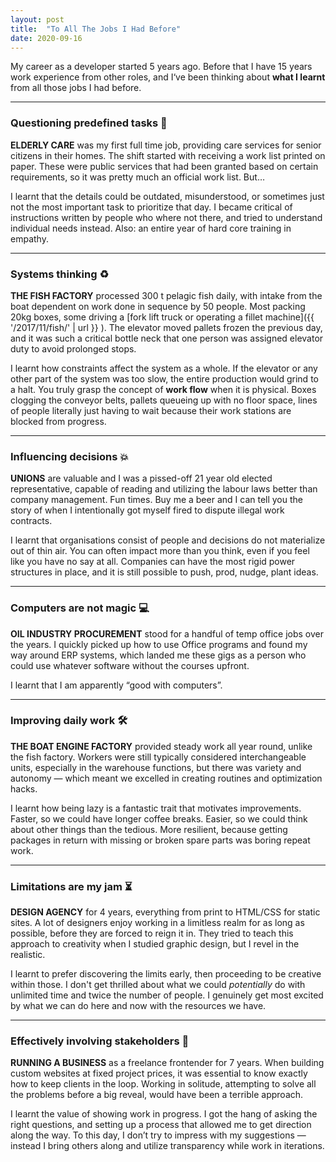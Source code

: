 ```yaml
---
layout: post
title:  "To All The Jobs I Had Before"
date: 2020-09-16
---
```


My career as a developer started 5 years ago. Before that I have 15 years work experience from other roles, and I‘ve been thinking about **what I learnt** from all those jobs I had before.

---

### Questioning predefined tasks 🤔

**ELDERLY CARE** was my first full time job, providing care services for senior citizens in their homes. The shift started with receiving a work list printed on paper. These were public services that had been granted based on certain requirements, so it was pretty much an official work list. But…

I learnt that the details could be outdated, misunderstood, or sometimes just not the most important task to prioritize that day. I became critical of instructions written by people who where not there, and tried to understand individual needs instead. Also: an entire year of hard core training in empathy.

---

### Systems thinking ♻️

**THE FISH FACTORY** processed 300 t pelagic fish daily, with intake from the boat dependent on work done in sequence by 50 people. Most packing 20kg boxes, some driving a [fork lift truck or operating a fillet machine]({{ '/2017/11/fish/' | url }} ). The elevator moved pallets frozen the previous day, and it was such a critical bottle neck that one person was assigned elevator duty to avoid prolonged stops.

I learnt how constraints affect the system as a whole. If the elevator or any other part of the system was too slow, the entire production would grind to a halt. You truly grasp the concept of **work flow** when it is physical. Boxes clogging the conveyor belts, pallets queueing up with no floor space, lines of people literally just having to wait because their work stations are blocked from progress.

---

### Influencing decisions 💥

**UNIONS** are valuable and I was a pissed-off 21 year old elected representative, capable of reading and utilizing the labour laws better than company management. Fun times. Buy me a beer and I&nbsp;can tell you the story of when I intentionally got myself fired to dispute illegal work contracts.

I learnt that organisations consist of people and decisions do not materialize out of thin air. You can often impact more than you think, even if you feel like you have no say at all. Companies can have the most rigid power structures in place, and it is still possible to push, prod, nudge, plant ideas.

---

### Computers are not magic 💻

**OIL INDUSTRY PROCUREMENT** stood for a handful of temp office jobs over the years. I quickly picked up how to use Office programs and found my way around ERP systems, which landed me these gigs as a person who could use whatever software without the courses upfront.

I learnt that I am apparently “good with computers”.

---

### Improving daily work 🛠

**THE BOAT ENGINE FACTORY** provided steady work all year round, unlike the fish factory. Workers were still typically considered interchangeable units, especially in the warehouse functions, but there was variety and autonomy — which meant we excelled in creating routines and optimization hacks.

I learnt how being lazy is a fantastic trait that motivates improvements. Faster, so we could have longer coffee breaks. Easier, so we could think about other things than the tedious. More resilient, because getting packages in return with missing or broken spare parts was boring repeat work.

---

### Limitations are my jam ⏳

**DESIGN AGENCY** for 4 years, everything from print to HTML/CSS for static sites. A lot of designers enjoy working in a limitless realm for as long as possible, before they are forced to reign it in. They tried to teach this approach to creativity when I studied graphic design, but I revel in the realistic.

I learnt to prefer discovering the limits early, then proceeding to be creative within those. I&nbsp;don't get thrilled about what we could _potentially_ do with unlimited time and twice the number of people. I&nbsp;genuinely get most excited by what we can do here and now with the resources we have.

---

### Effectively involving stakeholders 💬

**RUNNING A BUSINESS** as a freelance frontender for 7 years. When building custom websites at fixed project prices, it was essential to know exactly how to keep clients in the loop. Working in solitude, attempting to solve all the problems before a big reveal, would have been a terrible approach.

I learnt the value of showing work in progress. I got the hang of asking the right questions, and setting up a process that allowed me to get direction along the way. To this day, I don’t try to impress with my suggestions — instead I bring others along and utilize transparency while work in iterations.
